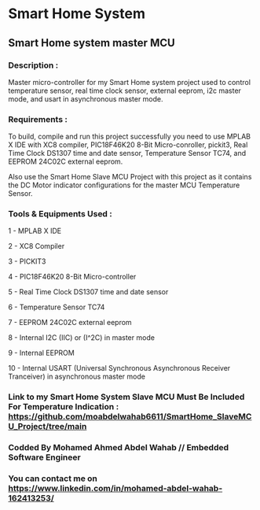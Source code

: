 # Smart Home System
## Smart Home system master MCU

### Description :
Master micro-controller for my Smart Home system project used to control temperature sensor, real time clock sensor, external eeprom, i2c master mode, and usart in asynchronous master mode.

### Requirements :
To build, compile and run this project successfully you need to use MPLAB X IDE with XC8 compiler, PIC18F46K20 8-Bit Micro-conroller, pickit3, Real Time Clock DS1307 time and date sensor, Temperature Sensor TC74, and EEPROM 24C02C external eeprom.

Also use the Smart Home Slave MCU Project with this project as it contains the DC Motor indicator configurations for the master MCU Temperature Sensor.

### Tools & Equipments Used :
1 - MPLAB X IDE

2 - XC8 Compiler

3 - PICKIT3

4 - PIC18F46K20 8-Bit Micro-controller

5 - Real Time Clock DS1307 time and date sensor

6 - Temperature Sensor TC74 

7 - EEPROM 24C02C external eeprom

8 - Internal I2C (IIC) or (I^2C) in master mode

9 - Internal EEPROM 

10 - Internal USART (Universal Synchronous Asynchronous Receiver Tranceiver) in asynchronous master mode

### Link to my Smart Home System Slave MCU Must Be Included For Temperature Indication : https://github.com/moabdelwahab6611/SmartHome_SlaveMCU_Project/tree/main

### Codded By Mohamed Ahmed Abdel Wahab // Embedded Software Engineer

### You can contact me on https://www.linkedin.com/in/mohamed-abdel-wahab-162413253/
